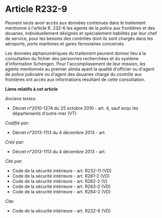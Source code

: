 # Article R232-9

Peuvent seuls avoir accès aux données contenues dans le traitement mentionné à l'article R. 232-6 les agents de la police aux
frontières et des douanes, individuellement désignés et spécialement habilités par leur chef de service, pour les besoins des
contrôles dont ils sont chargés dans les aéroports, ports maritimes et gares ferroviaires concernés. 

Les données alphanumériques du traitement peuvent donner lieu à la consultation du fichier des personnes recherchées et du
système d'information Schengen. Pour l'accomplissement de leur mission, les agents mentionnés au premier alinéa ayant la
qualité d'officier ou d'agent de police judiciaire ou d'agent des douanes chargé du contrôle aux frontières ont accès aux
informations résultant de cette consultation.

**Liens relatifs à cet article**

_Anciens textes_:

  - Décret n°2010-1274 du 25 octobre 2010 - art. 4, sauf ecqc les départements d'outre-mer (VT)

_Codifié par_:

  - Décret n°2013-1113 du 4 décembre 2013 - art.

_Créé par_:

  - Décret n°2013-1113 du 4 décembre 2013 - art.

_Cité par_:

  - Code de la sécurité intérieure - art. R232-11 (VD)
  - Code de la sécurité intérieure - art. R281-2 (VD)
  - Code de la sécurité intérieure - art. R282-2 (V)
  - Code de la sécurité intérieure - art. R283-2 (VD)
  - Code de la sécurité intérieure - art. R284-2 (VD)

_Cite_:

  - Code de la sécurité intérieure - art. R232-6 (VD)
